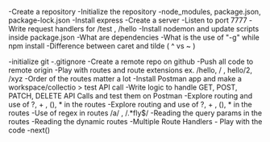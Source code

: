 -Create a repository
-Initialize the repository
-node_modules, package.json, package-lock.json
-Install express
-Create a server
-Listen to port 7777
-Write request handlers for /test , /hello
-Install nodemon and update scripts inside package.json
-What are dependencies
-What is the use of "-g" while npm install
-Difference between caret and tilde ( ^ vs ~ )

-initialize git
-.gitignore
-Create a remote repo on github
-Push all code to remote origin
-Play with routes and route extensions ex. /hello, / , hello/2, /xyz
-Order of the routes matter a lot
-Install Postman app and make a workspace/collectio > test API call
-Write logic to handle GET, POST, PATCH, DELETE API Calls and test them on Postman
-Explore routing and use of ?, + , (), * in the routes
-Explore routing and use of ?, + , (), * in the routes
-Use of regex in routes /a/ , /.*fly$/
-Reading the query params in the routes
-Reading the dynamic routes
-Multiple Route Handlers - Play with the code
-next()
